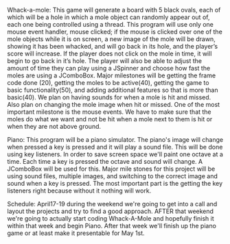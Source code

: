Whack-a-mole: This game will generate a board with 5 black ovals, each of which will be a hole in which a mole object can randomly 
appear out of, each one being controlled using a thread. This program will use only one mouse event handler, mouse clicked; if the mouse 
is clicked over one of the mole objects while it is on screen, a new image of the mole will be drawn, showing it has been whacked, and will 
go back in its hole, and the player’s score will increase. If the player does not click on the mole in time, it will begin to go back in 
it’s hole. The player will also be able to adjust the amount of time they can play using a JSpinner and choose how fast the moles are using 
a JComboBox. Major milestones will be getting the frame code done (20), getting the moles to be active(40), getting the game to basic functionality(50), and adding additional features so that is more than basic(40). We plan on having sounds for when a mole is hit and missed. Also plan on changing the mole image when hit or missed.
One of the most important milestone is the mouse events. We have to make sure that the moles do what we want and not be hit when a mole next to them is hit or when they are not above ground. 

Piano: This program will be a piano simulator. The piano's image will change when pressed a key is pressed and it will play a sound file. This will be done using key listeners. In order to save screen space we'll paint one octave at a time. Each time a key is pressed the octave and sound will change. A JComboBox will be used for this. Major mile stones for this project will be using sound files, multiple images, and switching to the correct image and sound when a key is pressed. The most important part is the getting the key listeners right because without it nothing will work. 



Schedule: April17-19 during the weekend we're going to get into a call and layout the projects and try to find a good approach.
          AFTER that weekend we're going to actually start coding Whack-A-Mole and hopefully finish it within that week and begin Piano.
           After that week we'll finish up the piano game or at least make it presentable for May 1st.
